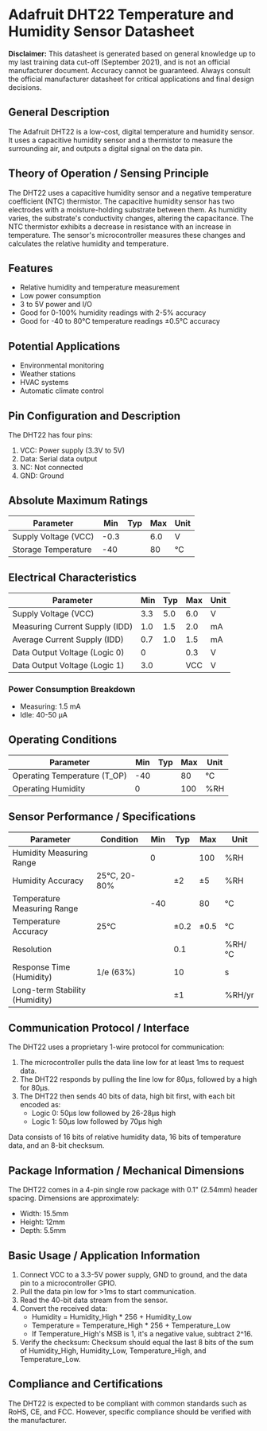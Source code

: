 # Adafruit DHT22 Temperature and Humidity Sensor Datasheet

**Disclaimer:** This datasheet is generated based on general knowledge up to my last training data cut-off (September 2021), and is not an official manufacturer document. Accuracy cannot be guaranteed. Always consult the official manufacturer datasheet for critical applications and final design decisions.

## General Description

The Adafruit DHT22 is a low-cost, digital temperature and humidity sensor. It uses a capacitive humidity sensor and a thermistor to measure the surrounding air, and outputs a digital signal on the data pin.

## Theory of Operation / Sensing Principle

The DHT22 uses a capacitive humidity sensor and a negative temperature coefficient (NTC) thermistor. The capacitive humidity sensor has two electrodes with a moisture-holding substrate between them. As humidity varies, the substrate's conductivity changes, altering the capacitance. The NTC thermistor exhibits a decrease in resistance with an increase in temperature. The sensor's microcontroller measures these changes and calculates the relative humidity and temperature.

## Features

- Relative humidity and temperature measurement
- Low power consumption
- 3 to 5V power and I/O
- Good for 0-100% humidity readings with 2-5% accuracy
- Good for -40 to 80°C temperature readings ±0.5°C accuracy

## Potential Applications

- Environmental monitoring
- Weather stations
- HVAC systems
- Automatic climate control

## Pin Configuration and Description

The DHT22 has four pins:

1. VCC: Power supply (3.3V to 5V)
2. Data: Serial data output
3. NC: Not connected
4. GND: Ground

## Absolute Maximum Ratings

| Parameter            | Min  | Typ  | Max  | Unit |
|---------------------|------|------|------|------|
| Supply Voltage (VCC) | -0.3 |      | 6.0  | V    |
| Storage Temperature  | -40  |      | 80   | °C   |

## Electrical Characteristics

| Parameter                      | Min  | Typ  | Max  | Unit |
|-------------------------------|------|------|------|------|
| Supply Voltage (VCC)           | 3.3  | 5.0  | 6.0  | V    |
| Measuring Current Supply (IDD) | 1.0  | 1.5  | 2.0  | mA   |
| Average Current Supply (IDD)   | 0.7  | 1.0  | 1.5  | mA   |
| Data Output Voltage (Logic 0)  | 0    |      | 0.3  | V    |
| Data Output Voltage (Logic 1)  | 3.0  |      | VCC  | V    |

### Power Consumption Breakdown

- Measuring: 1.5 mA
- Idle: 40-50 µA

## Operating Conditions

| Parameter                     | Min | Typ | Max | Unit |
|------------------------------|-----|-----|-----|------|
| Operating Temperature (T_OP) | -40 |     | 80  | °C   |
| Operating Humidity           | 0   |     | 100 | %RH  |

## Sensor Performance / Specifications

| Parameter                        | Condition    | Min | Typ | Max | Unit  |
|---------------------------------|--------------|-----|-----|-----|-------|
| Humidity Measuring Range         |              | 0   |     | 100 | %RH   |
| Humidity Accuracy                | 25°C, 20-80% |     | ±2  | ±5  | %RH   |
| Temperature Measuring Range      |              | -40 |     | 80  | °C    |
| Temperature Accuracy             | 25°C         |     | ±0.2| ±0.5| °C    |
| Resolution                       |              |     | 0.1 |     | %RH/°C|
| Response Time (Humidity)         | 1/e (63%)    |     | 10  |     | s     |
| Long-term Stability (Humidity)   |              |     | ±1  |     | %RH/yr|

## Communication Protocol / Interface

The DHT22 uses a proprietary 1-wire protocol for communication:

1. The microcontroller pulls the data line low for at least 1ms to request data.
2. The DHT22 responds by pulling the line low for 80µs, followed by a high for 80µs.
3. The DHT22 then sends 40 bits of data, high bit first, with each bit encoded as:
   - Logic 0: 50µs low followed by 26-28µs high
   - Logic 1: 50µs low followed by 70µs high

Data consists of 16 bits of relative humidity data, 16 bits of temperature data, and an 8-bit checksum.

## Package Information / Mechanical Dimensions

The DHT22 comes in a 4-pin single row package with 0.1" (2.54mm) header spacing. Dimensions are approximately:

- Width: 15.5mm
- Height: 12mm
- Depth: 5.5mm

## Basic Usage / Application Information

1. Connect VCC to a 3.3-5V power supply, GND to ground, and the data pin to a microcontroller GPIO.
2. Pull the data pin low for >1ms to start communication.
3. Read the 40-bit data stream from the sensor.
4. Convert the received data:
   - Humidity = Humidity_High * 256 + Humidity_Low
   - Temperature = Temperature_High * 256 + Temperature_Low
   - If Temperature_High's MSB is 1, it's a negative value, subtract 2^16.
5. Verify the checksum: Checksum should equal the last 8 bits of the sum of Humidity_High, Humidity_Low, Temperature_High, and Temperature_Low.

## Compliance and Certifications

The DHT22 is expected to be compliant with common standards such as RoHS, CE, and FCC. However, specific compliance should be verified with the manufacturer.